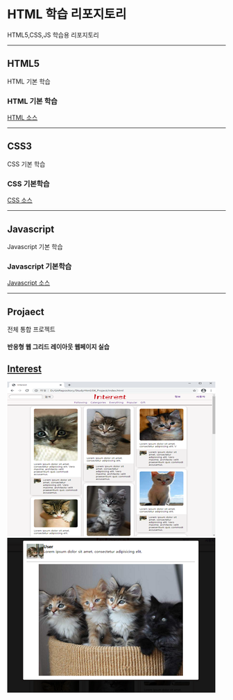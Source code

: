 # HTML 학습 리포지토리
HTML5,CSS,JS 학습용 리포지토리


------------------------------------

## HTML5
HTML 기본 학습

### HTML 기본 학습
[HTML 소스](https://github.com/jacksimuse/StudyHtml/tree/main/01_HTML)

-----------------------------------

## CSS3
CSS 기본 학습

### CSS 기본학습
[CSS 소스](https://github.com/jacksimuse/StudyHtml/tree/main/02_CSS)

----------------------------------

## Javascript
Javascript 기본 학습

### Javascript 기본학습
[Javascript 소스](https://github.com/jacksimuse/StudyHtml/tree/main/03_Javascript)

---------------------------------------

## Projaect
전체 통합 프로젝트

#### 반응형 웹 그리드 레이아웃 웹페이지 실습

[Interest](https://github.com/jacksimuse/StudyHtml/tree/main/04_Project)
--------------------------------------------------------
![결과물 1](https://github.com/jacksimuse/StudyHtml/blob/main/ref_images/result_01.png) ![결과물 2](https://github.com/jacksimuse/StudyHtml/blob/main/ref_images/result_02.png)


